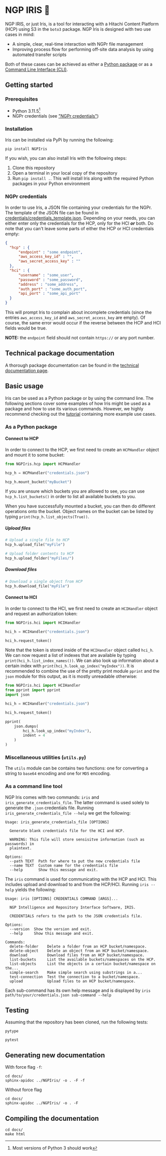 # NGP IRIS 👀
NGP IRIS, or just Iris, is a tool for interacting with a Hitachi Content Platform (HCP) using S3 in the `boto3` package. NGP Iris is designed with two use cases in mind:
* A simple, clear, real-time interaction with NGPr file management
* Improving process flow for performing off-site data analysis by using automated transfer scripts

Both of these cases can be achieved as either a [Python package](#as-a-python-package) or as a [Command Line Interface (CLI)](#as-a-command-line-tool).

## Getting started

### Prerequisites 
* Python 3.11.5[^1]
* NGPr credentials (see ["NGPr credentials"](#ngpr-credentials))

[^1]: Most versions of Python 3 should work

### Installation
Iris can be installed via PyPi by running the following:
```bash
pip install NGPIris
```

If you wish, you can also install Iris with the following steps:
1. Clone this repository
2. Open a terminal in your local copy of the repository
3. Run `pip install .`. This will install Iris along with the required Python packages in your Python environment

### NGPr credentials
In order to use Iris, a JSON file containing your credentials for the NGPr. The template of the JSON file can be found in [credentials/credentials_template.json](../credentials/credentials_template.json). Depending on your needs, you can either enter only the credentials for the HCP, only for the HCI ***or*** both. Do note that you can't leave some parts of either the HCP or HCI credentials empty:
```JSON
{
  "hcp" : {
      "endpoint" : "some_endpoint",
      "aws_access_key_id" : "",    
      "aws_secret_access_key" : "" 
  },
  "hci" : {
      "username" : "some_user",
      "password" : "some_password",
      "address" : "some_address",
      "auth_port" : "some_auth_port",
      "api_port" : "some_api_port"
  }
}
```
This will prompt Iris to complain about incomplete credentials (since the entries `aws_access_key_id` and `aws_secret_access_key` are empty). Of course, the same error would occur if the reverse between the HCP and HCI fields would be true.

**NOTE:** the `endpoint` field should not contain `https://` or any port number.

## Technical package documentation
A thorough package documentation can be found in the [technical documentation page]().

## Basic usage
Iris can be used as a Python package or by using the command line. The following sections cover some examples of how Iris might be used as a package and how to use its various commands. However, we highly recommend checking out the [tutorial](/docs/Tutorial.md) containing more example use cases.

### As a Python package
#### Connect to HCP
In order to connect to the HCP, we first need to create an `HCPHandler` object and mount it to some bucket:
```Python
from NGPIris.hcp import HCPHandler

hcp_h = HCPHandler("credentials.json")

hcp_h.mount_bucket("myBucket")
```
If you are unsure which buckets you are allowed to see, you can use `hcp_h.list_buckets()` in order to list all available buckets to you.

When you have successfully mounted a bucket, you can then do different operations onto the bucket. Object names on the bucket can be listed by typing `print(hcp_h.list_objects(True))`. 

##### Upload files
```Python
# Upload a single file to HCP
hcp_h.upload_file("myFile")

# Upload folder contents to HCP
hcp_h.upload_folder("myFiles/")
```

##### Download files
```Python
# Download a single object from HCP
hcp_h.download_file("myFile")
```

#### Connect to HCI
In order to connect to the HCI, we first need to create an `HCIHandler` object and request an authorization token:
```Python
from NGPIris.hci import HCIHandler

hci_h = HCIHandler("credentials.json")

hci_h.request_token()
```
Note that the token is stored inside of the `HCIHandler` object called `hci_h`. We can now request a list of indexes that are available by typing `print(hci_h.list_index_names())`. We can also look up information about a certain index with `print(hci_h.look_up_index("myIndex"))`. It is recommended to combine the use of the pretty print module `pprint` and the `json` module for this output, as it is mostly unreadable otherwise:
```Python
from NGPIris.hci import HCIHandler
from pprint import pprint
import json

hci_h = HCIHandler("credentials.json")

hci_h.request_token()

pprint(
    json.dumps(
        hci_h.look_up_index("myIndex"), 
        indent = 4
    )
)
```

### Miscellaneous utilities (`utils.py`)
The `utils` module can be contains two functions: one for converting a string to `base64` encoding and one for `MD5` encoding.

### As a command line tool
NGP Iris comes with two commands: `iris` and `iris_generate_credentials_file`. The latter command is used solely to generate the `.json` credentials file. Running `iris_generate_credentials_file --help` we get the following:
```
Usage: iris_generate_credentials_file [OPTIONS]

  Generate blank credentials file for the HCI and HCP.

  WARNING: This file will store sensisitve information (such as passwords) in
  plaintext.

Options:
  --path TEXT  Path for where to put the new credentials file
  --name TEXT  Custom name for the credentials file
  --help       Show this message and exit.
```

The `iris` command is used for communicating with the HCP and HCI. This includes upload and download to and from the HCP/HCI. Running `iris --help` yields the following:
```
Usage: iris [OPTIONS] CREDENTIALS COMMAND [ARGS]...

  NGP Intelligence and Repository Interface Software, IRIS.

  CREDENTIALS refers to the path to the JSON credentials file.

Options:
  --version  Show the version and exit.
  --help     Show this message and exit.

Commands:
  delete-folder    Delete a folder from an HCP bucket/namespace.
  delete-object    Delete an object from an HCP bucket/namespace.
  download         Download files from an HCP bucket/namespace.
  list-buckets     List the available buckets/namespaces on the HCP.
  list-objects     List the objects in a certain bucket/namespace on the...
  simple-search    Make simple search using substrings in a...
  test-connection  Test the connection to a bucket/namespace.
  upload           Upload files to an HCP bucket/namespace.
```
Each sub-command has its own help message and is displayed by `iris path/to/your/credentials.json sub-command --help`

## Testing
Assuming that the repository has been cloned, run the following tests:
```shell
pytype
```
```shell
pytest
```
## Generating new documentation 
With force flag `-f`:
```shell
cd docs/
sphinx-apidoc ../NGPIris/ -o . -F -f 
```

Without force flag
```shell
cd docs/
sphinx-apidoc ../NGPIris/ -o . -F
```

## Compiling the documentation
```shell
cd docs/
make html
```